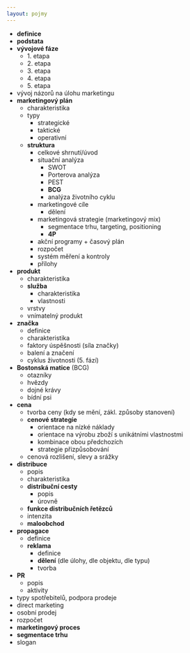 ```yaml
---
layout: pojmy
---
```


- **definice**
- **podstata**
- **vývojové fáze**
    - 1\. etapa
    - 2\. etapa
    - 3\. etapa
    - 4\. etapa
    - 5\. etapa
- vývoj názorů na úlohu marketingu
- **marketingový plán**
    - charakteristika
    - typy
        - strategické
        - taktické
        - operativní
    - **struktura**
        - celkové shrnutí/úvod
        - situační analýza
            - SWOT
            - Porterova analýza
            - PEST
            - **BCG**
            - analýza životního cyklu
        - marketingové cíle
            - dělení
        - marketingová strategie (marketingový mix)
            - segmentace trhu, targeting, positioning
            - **4P**
        - akční programy + časový plán
        - rozpočet
        - systém měření a kontroly
        - přílohy
- **produkt**
    - charakteristika
    - **služba**
        - charakteristika
        - vlastnosti
    - vrstvy
    - vnímatelný produkt
- **značka**
    - definice
    - charakteristika
    - faktory úspěšnosti (síla značky)
    - balení a značení
    - cyklus životnosti (5. fází)
- **Bostonská matice** (BCG)
    - otazníky
    - hvězdy
    - dojné krávy
    - bídní psi
- **cena**
    - tvorba ceny (kdy se mění, zákl. způsoby stanovení)
    - **cenové strategie**
        - orientace na nízké náklady
        - orientace na výrobu zboží s unikátními vlastnostmi
        - kombinace obou předchozích
        - strategie přizpůsobování
    - cenová rozlišení, slevy a srážky
- **distribuce**
    - popis
    - charakteristika
    - **distribuční cesty**
        - popis
        - úrovně
    - **funkce distribučních řetězců**
    - intenzita
    - **maloobchod**
- **propagace**
    - definice
    - **reklama**
        - definice
        - **dělení** (dle úlohy, dle objektu, dle typu)
        - tvorba
- **PR**
    - popis
    - aktivity
- typy spotřebitelů, podpora prodeje
- direct marketing
- osobní prodej
- rozpočet
- **marketingový proces**
- **segmentace trhu**
- slogan